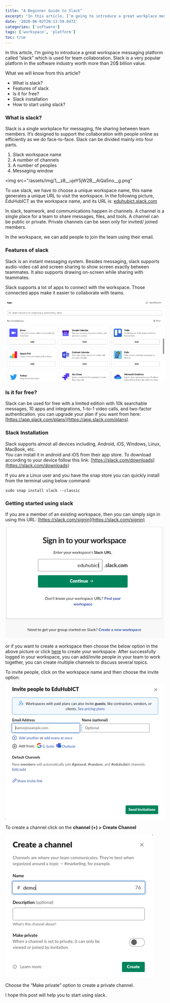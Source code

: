 ```yaml
---
title: "A Beginner Guide to Slack"
excerpt: "In this article, I’m going to introduce a great workplace messaging platform called “slack” which is used for team collaboration."
date: '2020-06-02T20:13:59.047Z'
categories: ['software']
tags: ['workspace', 'platform']
toc: true
---
```


In this article, I’m going to introduce a great workspace messaging platform called “slack” which is used for team collaboration. Slack is a very popular platform in the software industry worth more than 20$ billion value.

What we will know from this article?

*   What is slack?
*   Features of slack
*   Is it for free?
*   Slack installation
*   How to start using slack?

### What is slack?

Slack is a single workplace for messaging, file sharing between team members. It’s designed to support the collaboration with people online as efficiently as we do face-to-face. Slack can be divided mainly into four parts.

1.  Slack workspace name
2.  A number of channels
3.  A number of peoples
4.  Messaging window

<img src="/assets/img/1__z8__ujeY5jW2B__AiQa5no__g.png"

To use slack, we have to choose a unique workspace name, this name generates a unique URL to visit the workspace. In the following picture, EduHubICT as the workspace name, and its URL is: [eduhubict.slack.com](http://eduhubict.slack.com)

In slack, teamwork, and communications happen in channels. A channel is a single place for a team to share messages, files, and tools. A channel can be public or private. Private channels can be seen only for invited/ joined members.

In the workspace, we can add people to join the team using their email.

### Features of slack

Slack is an instant messaging system. Besides messaging, slack supports audio-video call and screen sharing to show screen exactly between teammates. It also supports drawing on-screen while sharing with teammates.

Slack supports a lot of apps to connect with the workspace. Those connected apps make it easier to collaborate with teams.

<img src="../assets/img/1__W8__FXGYLX916AzyHJl5DrA.png">

### Is it for free?

Slack can be used for free with a limited edition with 10k searchable messages, 10 apps and integrations, 1-to-1 video calls, and two-factor authentication. you can upgrade your plan if you want from here: [https://app.slack.com/plans](https://app.slack.com/plans)

### Slack Installation

Slack supports almost all devices including, Android, iOS, Windows, Linux, MacBook, etc.  
You can install it in android and iOS from their app store. To download according to your device follow this link: [https://slack.com/downloads](https://slack.com/downloads)

If you are a Linux user and you have the snap store you can quickly install from the terminal using below command:

```
sudo snap install slack --classic
```

### Getting started using slack

If you are a member of an existing workspace, then you can simply sign in using this URL: [https://slack.com/signin](https://slack.com/signin)

<img src="../assets/img/1__HGBl____M2cct8jN32V5gpiQ.png">


or if you want to create a workspace then choose the below option in the above picture or click [here](https://slack.com/create) to create your workspace. After successfully logged in your workspace, you can add/invite people in your team to work together, you can create multiple channels to discuss several topics.

To invite people, click on the workspace name and then choose the invite option:

<img src="../assets/img/1__oqO8DKJjCLgeC3xOpFiqEA.png">


To create a channel click on the **channel (+) > Create Channel**

<img src="../assets/img/1__ijkEESwRJ0gq4tYXgwN8Og.png">


Choose the “Make private” option to create a private channel.

I hope this post will help you to start using slack.